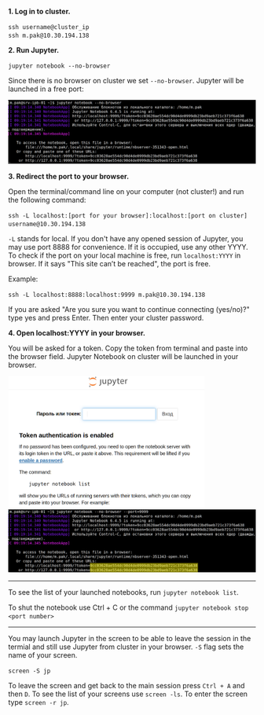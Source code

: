 **1. Log in to cluster.**

`ssh username@cluster_ip` \
`ssh m.pak@10.30.194.138`

**2. Run Jupyter.**

`jupyter notebook --no-browser`

Since there is no browser on cluster we set `--no-browser`. Jupyter will be launched in a free port: 

<img src='https://github.com/litvinanna/intro_to_prog/raw/main/command_line/1.png'>

**3. Redirect the port to your browser.**

Open the terminal/command line on your computer (not cluster!) and run the following command:

`ssh -L localhost:[port for your browser]:localhost:[port on cluster] username@10.30.194.138`

`-L` stands for local. If you don't have any opened session of Jupyter, you may use port 8888 for convenience. If it is occupied, use any other YYYY. To check if the port on your local machine is free,  run `localhost:YYYY` in browser. If it says "This site can’t be reached", the port is free.

Example:

`ssh -L localhost:8888:localhost:9999 m.pak@10.30.194.138`

If you are asked "Are you sure you want to continue connecting (yes/no)?" type yes and press Enter. Then enter your cluster password.

**4. Open localhost:YYYY in your browser.**

You will be asked for a token. Copy the token from terminal and paste into the browser field. Jupyter Notebook on cluster will be launched in your browser.

<img src='https://github.com/litvinanna/intro_to_prog/raw/main/command_line/3.png' width='400px'>
<img src='https://github.com/litvinanna/intro_to_prog/raw/main/command_line/4.png'>

<hr>

To see the list of your launched notebooks, run `jupyter notebook list`.

To shut the notebook use Ctrl + C or the command `jupyter notebook stop <port number>`

<hr>

You may launch Jupyter in the screen to be able to leave the session in the termial and still use Jupyter from cluster in your browser. `-S` flag sets the name of your screen.

`screen -S jp`

To leave the screen and get back to the main session press `Ctrl + A` and then `D`. To see the list of your screens use `screen -ls`. To enter the screen type `screen -r jp`.
